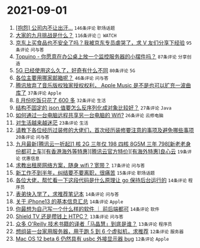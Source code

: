 # 2021-09-01

1. [[抱怨] 公司内不让出汗...](https://www.v2ex.com/t/799179) `146条评论` `职场话题`
1. [大家的九月挑战是什么？](https://www.v2ex.com/t/799180) `116条评论` ` WATCH`
1. [京东上买食品也不安全了吗？我被京东专员虐哭了，求 V 友们分享下经验](https://www.v2ex.com/t/799182) `95条评论` `问与答`
1. [Topuino - 你愿意在办公桌上放一个监控服务器的小摆件吗？](https://www.v2ex.com/t/799177) `87条评论` `分享创造`
1. [5G 已经使用这么久了，好奇有什么不同](https://www.v2ex.com/t/799240) `80条评论` `5G`
1. [各位主要用哪家邮箱呢？](https://www.v2ex.com/t/799255) `46条评论` `问与答`
1. [腾讯放弃了音乐版权独家授权权利， Apple Music 是不是也可以扩充一波曲库了](https://www.v2ex.com/t/799200) `37条评论` `Apple`
1. [8 月份吃饭只花了 600 多](https://www.v2ex.com/t/799270) `32条评论` `生活`
1. [结构不固定的 json 值要怎么反序列化成对象比较好？](https://www.v2ex.com/t/799259) `27条评论` `Java`
1. [如何通过一台电脑远程共享另一台电脑的 Wifi?](https://www.v2ex.com/t/799242) `26条评论` `云修电脑`
1. [对生活越来越迷茫](https://www.v2ex.com/t/799245) `23条评论` `生活`
1. [请教下各位经历过装修的大佬们，首次经历装修要注意的事项及避免哪些事项](https://www.v2ex.com/t/799191) `20条评论` `问与答`
1. [九月最新[腾讯云一折起]1 核 2G 三年仅 198 四核 8G5M 三年 798[新老老身份都可上车][有香港海外等特惠][腾讯云官方特价][有海外特惠]良心云](https://www.v2ex.com/t/799178) `19条评论` `优惠信息`
1. [求教出租房网络方案，随身 wifi？宽带？](https://www.v2ex.com/t/799193) `17条评论` `问与答`
1. [新工作不到半年，纠结要不要离职，很痛苦](https://www.v2ex.com/t/799174) `15条评论` `职场话题`
1. [各位大佬，帮忙看一下这段代码是什么原理让 go 保持后台运行的](https://www.v2ex.com/t/799257) `14条评论` `程序员`
1. [表弟快入学了，求推荐笔记本](https://www.v2ex.com/t/799229) `14条评论` `问与答`
1. [关于 iPhone13 的基本信息汇总](https://www.v2ex.com/t/799194) `14条评论` `Apple`
1. [你最想为自己写一个什么样的软件 ｜ 前后端都可](https://www.v2ex.com/t/799181) `14条评论` `软件`
1. [Shield TV 还是攒钱上 HTPC？](https://www.v2ex.com/t/799280) `13条评论` `问与答`
1. [众多 O'Reilly 技术书籍的译者「马晶慧」到底是谁？](https://www.v2ex.com/t/799268) `13条评论` `程序员`
1. [想组装一台家用服务器，用于跑 5 到 6 个虚拟机，求推荐](https://www.v2ex.com/t/799260) `12条评论` `服务器`
1. [Mac OS 12 beta 6 仍然具有 usbc 外接显示器 bug](https://www.v2ex.com/t/799219) `12条评论` `Apple`
